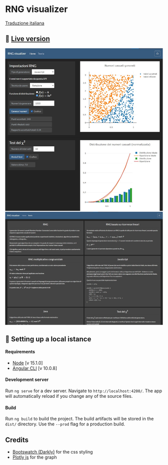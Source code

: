 # RNG visualizer
[Traduzione italiana](repo/README-it.md)

## :red_circle: [Live version](https://tendto.github.io/RNG-visualizer/)
![demo](repo/demo.jpg)
![demo2](repo/demo2.jpg)

## :wrench: Setting up a local istance

#### Requirements
- [Node](https://nodejs.org/en/) [v 15.1.0]
- [Angular CLI](https://github.com/angular/angular-cli) [v 10.0.8]

#### Development server
Run `ng serve` for a dev server. Navigate to `http://localhost:4200/`. The app will automatically reload if you change any of the source files.

#### Build
Run `ng build` to build the project. The build artifacts will be stored in the `dist/` directory. Use the `--prod` flag for a production build.


## Credits
- [Bootswatch (Darkly)](https://bootswatch.com/darkly/) for the css styling
- [Plotly js](https://plotly.com/javascript/) for the graph
